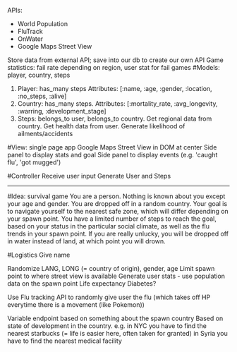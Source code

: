 APIs:
- World Population
- FluTrack
- OnWater
- Google Maps Street View


Store data from external API; save into our db to create our own API
Game statistics: fail rate depending on region, user stat for fail games
#Models: player, country, steps
  1. Player: has_many steps Attributes: [:name, :age, :gender, :location, :no_steps, :alive]
  2. Country: has_many steps. Attributes: [:mortality_rate, :avg_longevity, :warring, :development_stage]
  3. Steps: belongs_to user, belongs_to country. Get regional data from country. Get health data from user. Generate likelihood of ailments/accidents

#View: single page app
  Google Maps Street View in DOM at center
  Side panel to display stats and goal
  Side panel to display events (e.g. 'caught flu', 'got mugged')

#Controller
  Receive user input
  Generate User and Steps

--------------------------------------------------------------------------------------------------------------------------------------------------------------------------
#Idea: survival game
You are a person. Nothing is known about you except your age and gender. You are dropped off in a random country.
Your goal is to navigate yourself to the nearest safe zone, which will differ depending on your spawn point.
You have a limited number of steps to reach the goal, based on your status in the particular social climate, as well as the flu trends in your spawn point.
If you are really unlucky, you will be dropped off in water instead of land, at which point you will drown.

#Logistics
Give name

Randomize LANG, LONG (= country of origin), gender, age
  Limit spawn point to where street view is available
Generate user stats - use population data on the spawn point
  Life expectancy
  Diabetes?

Use Flu tracking API to randomly give user the flu (which takes off HP everytime there is a movement (like Pokemon))

Variable endpoint based on something about the spawn country
  Based on state of development in the country.
      e.g. in NYC you have to find the nearest starbucks (= life is easier here, often taken for granted)
           in Syria you have to find the nearest medical facility

